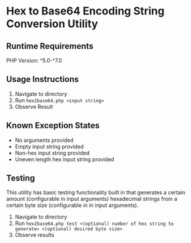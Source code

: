 # Hex to Base64 Encoding String Conversion Utility

## Runtime Requirements

PHP Version: ^5.0-^7.0

## Usage Instructions

1. Navigate to directory
2. Run `hex2base64.php <input string>`
3. Observe Result

## Known Exception States

* No arguments provided
* Empty input string provided
* Non-hex input string provided
* Uneven length hex input string provided

## Testing

This utility has basic testing functionality built in that generates a certain amount (configurable in input arguments) hexadecimal strings from a certain byte size (configurable in in input arguments).

1. Navigate to directory
2. Run `hex2base64.php test <(optional) number of hex string to generate> <(optional) desired byte size>`
3. Observe results
